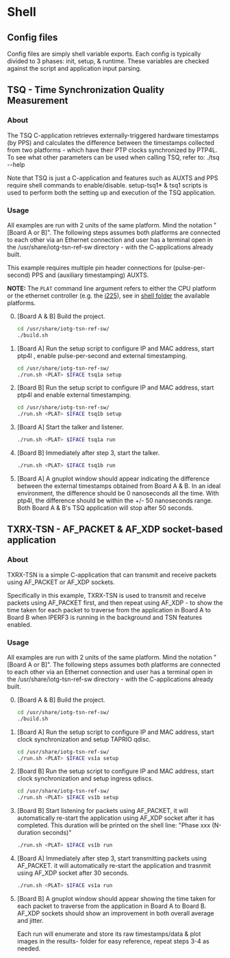 # Shell

## Config files

Config files are simply shell variable exports. Each config is typically divided
to 3 phases: init, setup, & runtime. These variables are checked against the script
and application input parsing.

## TSQ - Time Synchronization Quality Measurement

### About

The TSQ C-application retrieves externally-triggered hardware timestamps (by
PPS) and calculates the difference between the timestamps collected from two
platforms - which have their PTP clocks synchronized by PTP4L. To see what other
parameters can be used when calling TSQ, refer to: ./tsq --help

Note that TSQ is just a C-application and features such as AUXTS and PPS require
shell commands to enable/disable. setup-tsq1* & tsq1 scripts is used to perform
both the setting up and execution of the TSQ application.

### Usage

All examples are run with 2 units of the same platform. Mind the notation
"[Board A or B]". The following steps assumes both platforms are connected
to each other via an Ethernet connection and user has a terminal open in the
/usr/share/iotg-tsn-ref-sw directory - with the C-applications already built.

This example requires multiple pin header connections for (pulse-per-second)
PPS and (auxiliary timestamping) AUXTS.

**NOTE:** The `PLAT` command line argument refers to either the CPU platform 
or the ethernet controller (e.g. the [i225](shell/i225)), see in [shell folder](shell) 
the available platforms.

0.  [Board A & B] Build the project.

    ```sh
    cd /usr/share/iotg-tsn-ref-sw/
    ./build.sh
    ```

1.  [Board A] Run the setup script to configure IP and MAC address, start ptp4l
    , enable pulse-per-second and external timestamping.

    ```sh
    cd /usr/share/iotg-tsn-ref-sw/
    ./run.sh <PLAT> $IFACE tsq1a setup
    ```

2.  [Board B] Run the setup script to configure IP and MAC address, start ptp4l
    and enable external timestamping.

    ```sh
    cd /usr/share/iotg-tsn-ref-sw/
    ./run.sh <PLAT> $IFACE tsq1b setup
    ```

3.  [Board A] Start the talker and listener.

    ```sh
    ./run.sh <PLAT> $IFACE tsq1a run
    ```

4.  [Board B] Immediately after step 3, start the talker.

    ```sh
    ./run.sh <PLAT> $IFACE tsq1b run
    ```

5.  [Board A] A gnuplot window should appear indicating the difference between
    the external timestamps obtained from Board A & B. In an ideal environment,
    the difference should be 0 nanoseconds all the time. With ptp4l, the
    difference should be within the +/- 50 nanoseconds range. Both Board A &
    B's TSQ application will stop after 50 seconds.

## TXRX-TSN - AF_PACKET & AF_XDP socket-based application

### About

TXRX-TSN is a simple C-application that can transmit and receive packets using
AF_PACKET or AF_XDP sockets.

Specifically in this example, TXRX-TSN is used to transmit and receive packets using AF_PACKET
first, and then repeat using AF_XDP - to show the time taken for each packet to traverse from the application in Board A to Board B when IPERF3 is running in the background and TSN features enabled.

### Usage

All examples are run with 2 units of the same platform. Mind the notation
"[Board A or B]". The following steps assumes both platforms are connected
to each other via an Ethernet connection and user has a terminal open in the
/usr/share/iotg-tsn-ref-sw directory - with the C-applications already built.

0.  [Board A & B] Build the project.

    ```sh
    cd /usr/share/iotg-tsn-ref-sw/
    ./build.sh
    ```

1.  [Board A] Run the setup script to configure IP and MAC address, start clock
    synchronization and setup TAPRIO qdisc.

    ```sh
    cd /usr/share/iotg-tsn-ref-sw/
    ./run.sh <PLAT> $IFACE vs1a setup
    ```

2.  [Board B] Run the setup script to configure IP and MAC address, start clock
    synchronization and setup ingress qdiscs.

    ```sh
    cd /usr/share/iotg-tsn-ref-sw/
    ./run.sh <PLAT> $IFACE vs1b setup
    ```

3.  [Board B] Start listening for packets using AF_PACKET, it will automatically
    re-start the application using AF_XDP socket after it has completed. This
    duration will be printed on the shell line: "Phase xxx (N-duration seconds)"

    ```sh
    ./run.sh <PLAT> $IFACE vs1b run
    ```

4.  [Board A] Immediately after step 3, start transmitting packets using AF_PACKET.
    it will automatically re-start the application and trasnmit using AF_XDP
    socket after 30 seconds.

    ```sh
    ./run.sh <PLAT> $IFACE vs1a run
    ```

5.  [Board B] A gnuplot window should appear showing the time taken for each
    packet to traverse from the application in Board A to Board B. AF_XDP sockets
    should show an improvement in both overall average and jitter.

    Each run will enumerate and store its raw timestamps/data & plot images in the
    results-<DATE> folder for easy reference, repeat steps 3-4 as needed.
